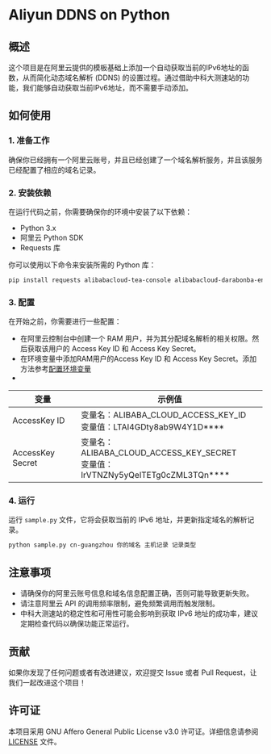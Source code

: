 # Aliyun DDNS on Python

## 概述
这个项目是在阿里云提供的模板基础上添加一个自动获取当前的IPv6地址的函数，从而简化动态域名解析 (DDNS) 的设置过程。通过借助中科大测速站的功能，我们能够自动获取当前IPv6地址，而不需要手动添加。

## 如何使用

### 1. 准备工作
确保你已经拥有一个阿里云账号，并且已经创建了一个域名解析服务，并且该服务已经配置了相应的域名记录。

### 2. 安装依赖
在运行代码之前，你需要确保你的环境中安装了以下依赖：
- Python 3.x
- 阿里云 Python SDK
- Requests 库

你可以使用以下命令来安装所需的 Python 库：

```bash
pip install requests alibabacloud-tea-console alibabacloud-darabonba-env alibabacloud_alidns20150109
```

### 3. 配置
在开始之前，你需要进行一些配置：
- 在阿里云控制台中创建一个 RAM 用户，并为其分配域名解析的相关权限。然后获取该用户的 Access Key ID 和 Access Key Secret。
- 在环境变量中添加RAM用户的Access Key ID 和 Access Key Secret。添加方法参考[配置环境变量](https://help.aliyun.com/zh/sdk/developer-reference/configure-the-alibaba-cloud-accesskey-environment-variable-on-linux-macos-and-windows-systems)
- 
| 变量 | 示例值 |
|------|--------|
| AccessKey ID | 变量名：ALIBABA_CLOUD_ACCESS_KEY_ID<br>变量值：LTAI4GDty8ab9W4Y1D**** |
| AccessKey Secret | 变量名：ALIBABA_CLOUD_ACCESS_KEY_SECRET<br>变量值：IrVTNZNy5yQelTETg0cZML3TQn**** |



### 4. 运行
运行 `sample.py` 文件，它将会获取当前的 IPv6 地址，并更新指定域名的解析记录。

```bash
python sample.py cn-guangzhou 你的域名 主机记录 记录类型
```

## 注意事项
- 请确保你的阿里云账号信息和域名信息配置正确，否则可能导致更新失败。
- 请注意阿里云 API 的调用频率限制，避免频繁调用而触发限制。
- 中科大测速站的稳定性和可用性可能会影响到获取 IPv6 地址的成功率，建议定期检查代码以确保功能正常运行。

## 贡献
如果你发现了任何问题或者有改进建议，欢迎提交 Issue 或者 Pull Request，让我们一起改进这个项目！

## 许可证
本项目采用 GNU Affero General Public License v3.0 许可证。详细信息请参阅 [LICENSE](LICENSE) 文件。
